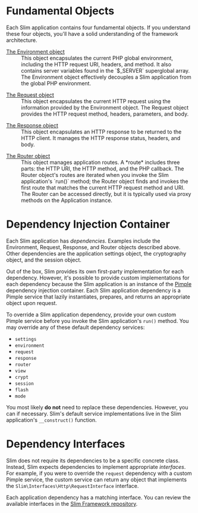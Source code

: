 # Fundamental Objects

Each Slim application contains four fundamental objects. If you understand these four objects, you'll have a solid understanding of the framework architecture.

<dl>
    <dt><a href="environment">The Environment object</a></dt>
    <dd>
        This object encapsulates the current PHP global environment, including the HTTP request URI, headers, and method. It also contains server variables found in the `$_SERVER` superglobal array. The Environment object effectively decouples a Slim application from the global PHP environment.
    </dd>
</dl>

<dl>
    <dt><a href="request">The Request object</a></dt>
    <dd>
        This object encapsulates the current HTTP request using the information provided by the Environment object. The Request object provides the HTTP request method, headers, parameters, and body.
    </dd>
</dl>

<dl>
    <dt><a href="response">The Response object</a></dt>
    <dd>
        This object encapsulates an HTTP response to be returned to the HTTP client. It manages the HTTP response status, headers, and body.
    </dd>
</dl>

<dl>
    <dt><a href="router">The Router object</a></dt>
    <dd>
        This object manages application routes. A *route* includes three parts: the HTTP URI, the HTTP method, and the PHP callback. The Router object's routes are iterated when you invoke the Slim application's `run()` method; the Router object finds and invokes the first route that matches the current HTTP request method and URI. The Router can be accessed directly, but it is typically used via proxy methods on the Application instance. 
    </dd>
</dl>

# Dependency Injection Container

Each Slim application has _dependencies_. Examples include the Environment, Request, Response, and Router objects described above. Other dependencies are the application settings object, the cryptography object, and the session object.

Out of the box, Slim provides its own first-party implementation for each dependency. However, it's possible to provide custom implementations for each dependency because the Slim application is an instance of the [Pimple](http://pimple.sensiolabs.org/) dependency injection container. Each Slim application dependency is a Pimple service that lazily instantiates, prepares, and returns an  appropriate object upon request.

To override a Slim application dependency, provide your own custom Pimple service before you invoke the Slim application's `run()` method. You may override any of these default dependency services:

* `settings`
* `environment`
* `request`
* `response`
* `router`
* `view`
* `crypt`
* `session`
* `flash`
* `mode`

You most likely **do not** need to replace these dependencies. However, you can if necessary. Slim's default service implementations live in the Slim application's `__construct()` function.

# Dependency Interfaces

Slim does not require its dependencies to be a specific concrete class. Instead, Slim expects dependencies to implement appropriate _interfaces_.
For example, if you were to override the `request` dependency with a custom Pimple service, the custom service can return any object that implements the `Slim\Interfaces\Http\RequestInterface` interface.

Each application dependency has a matching interface. You can review the available interfaces in the [Slim Framework repository](https://github.com/codeguy/Slim).
